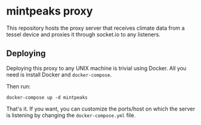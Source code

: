 # mintpeaks proxy

This repository hosts the proxy server that receives climate data from a tessel device and proxies it through socket.io to any listeners.

## Deploying

Deploying this proxy to any UNIX machine is trivial using Docker. All you need is install Docker and `docker-compose`.

Then run:

```
docker-compose up -d mintpeaks
```

That's it. If you want, you can customize the ports/host on which the server is listening by changing the `docker-compose.yml` file.